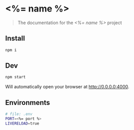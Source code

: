 # <%= name %>

> The documentation for the *<%= name %>* project

## Install

```bash
npm i
```

## Dev

```bash
npm start
```

Will automatically open your browser at http://0.0.0.0:4000.

## Environments

```bash
# file: .env
PORT=<%= port %>
LIVERELOAD=true
```
